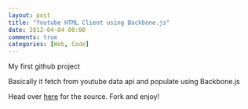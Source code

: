 ```yaml
---
layout: post
title: "Youtube HTML Client using Backbone.js"
date: 2012-04-04 00:00
comments: true
categories: [Web, Code]
---
```

My first github project

Basically it fetch from youtube data api and populate using Backbone.js

Head over [here](https://github.com/shernshiou/youtube-backbone) for the source. Fork and enjoy!